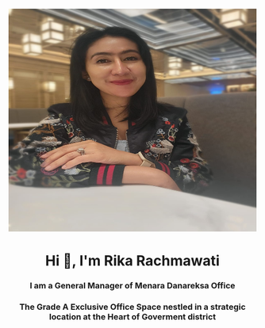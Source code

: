 <p align="center">
  <img src="rika.jpeg" width="500px" height="450px" >
</p>

<h1 align="center">Hi 👋, I'm Rika Rachmawati </h1>
<h3 align="center">I am a General Manager of Menara Danareksa Office</h3>
<h3 align="center">The Grade A Exclusive Office Space nestled in a strategic location at the Heart of Goverment district</h3>
<br>


